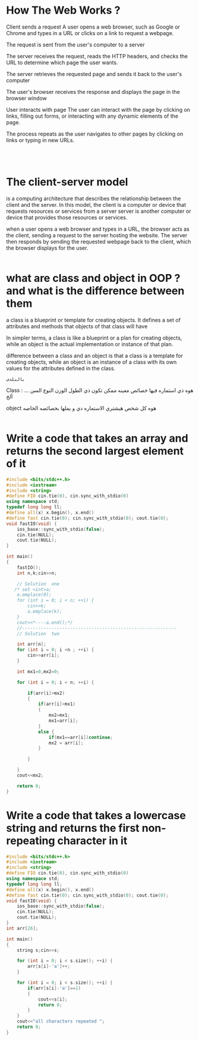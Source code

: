 # How The Web Works ? 

Client sends a request A user opens a web browser, such as Google or Chrome  and types in a URL or clicks on a link to request a webpage.

The request is sent from the user's computer to a server

The server receives the request, reads the HTTP headers, and checks the URL to determine which page the user wants.

The server retrieves the requested page and sends it back to the user's computer 

The user's browser receives the response and displays the page in the browser window

User interacts with page The user can interact with the page by clicking on links, filling out forms, or interacting with any dynamic elements of the page.

The process repeats as the user navigates to other pages by clicking on links or typing in new URLs.

<br><br>

# The client-server model

is a computing architecture that describes the relationship between  the client and the server. In this model, the client is a computer or device that requests resources or services from a server
server is another computer or device that provides those resources or services.

 when a user opens a web browser and types in a URL, the browser acts as the client, sending a request to the server hosting the website. The server then responds by sending the requested webpage back to the client, which the browser displays for the user.
<br><br>

# what are class and object in OOP ? and what is the difference between them
a class is a blueprint or template for creating objects. It defines a set of attributes and methods that objects of that class will have

In simpler terms, a class is like a blueprint or a plan for creating objects, while an object is the actual implementation or instance of that plan.

difference between a class and an object is that a class is a template for creating objects, while an object is an instance of a class with its own values for the attributes defined in the class.

`بالبلدى`

Class :
هوه ذي استماره فيها خصائص معينه ممكن تكون ذي الطول الوزن النوع السن ... ألخ

object
هوه كل شخص هيشتري الاستماره دي و يملها بخصائصه الخاصه
<br><br>

#  Write a code that takes an array and returns the second largest element of it

```cpp
#include <bits/stdc++.h>
#include <iostream>
#include <string>
#define FIO cin.tie(0), cin.sync_with_stdio(0)
using namespace std;
typedef long long ll;
#define all(x) x.begin(), x.end()
#define fast cin.tie(0); cin.sync_with_stdio(0); cout.tie(0);
void fastIO(void) {
    ios_base::sync_with_stdio(false);
    cin.tie(NULL);
    cout.tie(NULL);
}

int main()
{
    fastIO();
    int n,k;cin>>n;

    // Solution  one
   /* set <int>a;
    a.emplace(0);
    for (int i = 0; i < n; ++i) {
        cin>>k;
        a.emplace(k);
    }
    cout<<*----a.end();*/
    //----------------------------------------------------------
    // Solution  two

    int arr[n];
    for (int i = 0; i <n ; ++i) {
        cin>>arr[i];
    }

    int mx1=0,mx2=0;

    for (int i = 0; i < n; ++i) {

        if(arr[i]>mx2)
        {
            if(arr[i]>mx1)
            {
                mx2=mx1;
                mx1=arr[i];
            }
            else {
                if(mx1==arr[i])continue;
                mx2 = arr[i];
            }

        }

    }
    cout<<mx2;

    return 0;
}

```

# Write a code that takes a lowercase string and returns the first non-repeating character in it
```cpp
#include <bits/stdc++.h>
#include <iostream>
#include <string>
#define FIO cin.tie(0), cin.sync_with_stdio(0)
using namespace std;
typedef long long ll;
#define all(x) x.begin(), x.end()
#define fast cin.tie(0); cin.sync_with_stdio(0); cout.tie(0);
void fastIO(void) {
    ios_base::sync_with_stdio(false);
    cin.tie(NULL);
    cout.tie(NULL);
}
int arr[26];

int main()
{
    string s;cin>>s;

    for (int i = 0; i < s.size(); ++i) {
        arr[s[i]-'a']++;
    }

    for (int i = 0; i < s.size(); ++i) {
        if(arr[s[i]-'a']==1)
        {
            cout<<s[i];
            return 0;
        }
    }
    cout<<"all characters repeated ";
    return 0;
}
```